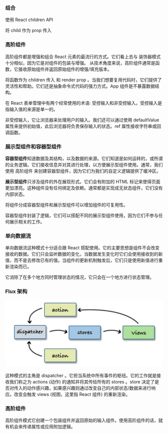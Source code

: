 ### 组合

使⽤ React children API

将 child 作为 prop 传⼊

### ⾼阶组件

⾼阶组件都是增强和组合 React 元素的最流⾏的⽅式。它们看上去与 装饰器模式 ⼗分相似，因为它是对组件的包装与增强。 从技术⻆度来说，⾼阶组件通常是函数，它接收原始组件并返回原始组件的增强/填充版本。

将函数作为 children 传⼊ 和 render prop 。当我们想要复⽤代码时，它们提供了灵活性和帮助。它们还是抽象命令式代码的强⼒⽅式。App 组件是不暴露数据结构。

在 React 表单管理中有两个经常使⽤的术语: 受控输⼊和⾮受控输⼊。受控输⼊是指输⼊值的来源是单⼀的。

⾮受控输⼊，它让浏览器来处理⽤户的输⼊。我们还可以通过使⽤ defaultValue 属性来提供初始值，此后浏览器将负责保存输⼊的状态。ref 属性接收字符串或回调函数。

### 展示型组件和容器型组件

**容器型组件**知道数据及其结构，以及数据的来源。它们知道是如何运转的，或所谓的业务逻辑。它们接收信息并对其进⾏处理，以⽅便展示型组件使⽤。通常，我们使⽤ ⾼阶组件 来创建容器型组件，因为它们为我们的⾃定义逻辑提供了缓冲区。

**展示型组件**只涉及组件的外在展现形式。它们会有附加的 HTML 标记来使得⻚⾯更加漂亮。这种组件没有任何绑定及依赖。通常都是实现成⽆状态组件，它们没有内部状态。

将组件分成容器型组件和展示型组件可以增加组件的可复⽤性。

容器型组件封装了逻辑，它们可以搭配不同的展示型组件使⽤，因为它们不参与任何展示相关的⼯作。

### 单向数据流

单向数据流这种模式⼗分适合跟 React 搭配使⽤。它的主要思想是组件不会改变接收的数据。它们只会监听数据的变化，当数据发⽣变化时它们会使⽤接收到的新值，⽽不是去修改已有的值。当组件的更新机制触发后，它们只是使⽤新值进⾏重新渲染⽽已。

它消除了在多个地⽅同时管理状态的情况，它只会在⼀个地⽅进⾏状态管理。

### Flux 架构

![image-20220605221227062](../public/20220605221227062.png)

这种模式的主⻆是 dispatcher 。它担当系统中所有事件的枢纽。它的⼯作就是接收我们称之为 actions (动作) 的通知并将其传给所有的 stores 。store 决定了是否对传⼊的动作感兴趣，如果感兴趣则通过改变⾃⼰的内部状态/数据来进⾏响应。改变会触发 views (视图，这⾥指 React 组件) 的重新渲染。

### ⾼阶组件

⾼阶组件模式它创建⼀个包装组件并返回原始的输⼊组件。使⽤⾼阶组件的话，就有机会来传递属性或应⽤附加逻辑。
